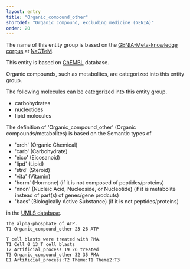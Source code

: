 ```yaml
---
layout: entry
title: "Organic_compound_other"
shortdef: "Organic compound, excluding medicine (GENIA)"
order: 20
---
```


The name of this entity group is based on the <a href="http://www.nactem.ac.uk/meta-knowledge/">GENIA-Meta-knowledge corpus</a> at <a href="http://www.nactem.ac.uk/">NaCTeM</a>.

This entity is based on <a href="https://www.ebi.ac.uk/chembl/">ChEMBL</a> database.

Organic compounds, such as metabolites, are categorized into this entity group.

The following molecules can be categorized into this entity group.
- carbohydrates
- nucleotides
- lipid molecules

The definition of 'Organic_compound_other' (Organic compounds/metabolites) is based on the Semantic types of
- 'orch' (Organic Chemical)
- 'carb' (Carbohydrate)
- 'eico' (Eicosanoid)
- 'lipd' (Lipid)
- 'strd' (Steroid)
- 'vita' (Vitamin)
- 'horm' (Hormone) (if it is not composed of peptides/proteins)
- 'nnon' (Nucleic Acid, Nucleoside, or Nucleotide) (if it is metabolite instead of part(s) of genes/gene prodcuts)
- 'bacs' (Biologically Active Substance) (if it is not peptides/proteins)

in the <a href="https://www.nlm.nih.gov/research/umls/">UMLS database</a>.

~~~ ann
The alpha-phosphate of ATP.
T1 Organic_compound_other 23 26 ATP
~~~
~~~ann
T cell blasts were treated with PMA.
T1 Cell 0 13 T cell blasts
T2 Artificial_process 19 26 treated
T3 Organic_compound_other 32 35 PMA
E1 Artificial_process:T2 Theme:T1 Theme2:T3
~~~

<!-- details -->
